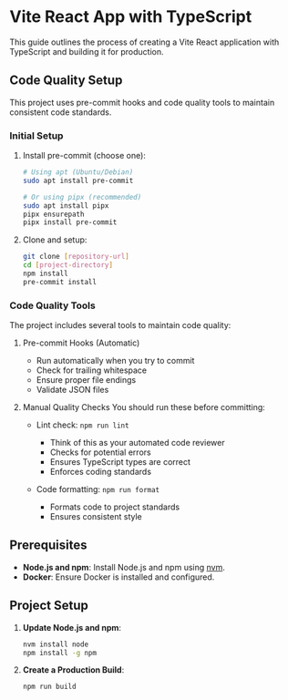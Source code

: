 # Vite React App with TypeScript

This guide outlines the process of creating a Vite React application with TypeScript and building it for production.

## Code Quality Setup

This project uses pre-commit hooks and code quality tools to maintain consistent code standards.

### Initial Setup
1. Install pre-commit (choose one):
   ```bash
   # Using apt (Ubuntu/Debian)
   sudo apt install pre-commit

   # Or using pipx (recommended)
   sudo apt install pipx
   pipx ensurepath
   pipx install pre-commit
   ```

2. Clone and setup:
   ```bash
   git clone [repository-url]
   cd [project-directory]
   npm install
   pre-commit install
   ```

### Code Quality Tools

The project includes several tools to maintain code quality:

1. Pre-commit Hooks (Automatic)
   - Run automatically when you try to commit
   - Check for trailing whitespace
   - Ensure proper file endings
   - Validate JSON files

2. Manual Quality Checks
   You should run these before committing:

   - Lint check: `npm run lint`
     - Think of this as your automated code reviewer
     - Checks for potential errors
     - Ensures TypeScript types are correct
     - Enforces coding standards

   - Code formatting: `npm run format`
     - Formats code to project standards
     - Ensures consistent style

## Prerequisites
- **Node.js and npm**: Install Node.js and npm using [nvm](https://github.com/nvm-sh/nvm).
- **Docker**: Ensure Docker is installed and configured.

## Project Setup

1. **Update Node.js and npm**:
    ```bash
    nvm install node
    npm install -g npm
    ```
2. **Create a Production Build**:
    ```bash
    npm run build
    ```
